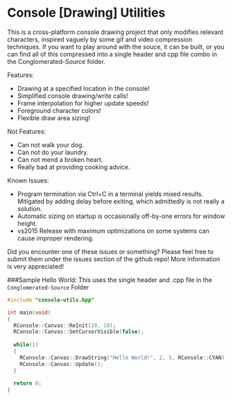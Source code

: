 # Console [Drawing] Utilities
This is a cross-platform console drawing project that only modifies relevant characters, inspired vaguely by some gif and video compression techniques. If you want to play around with the souce, it can be built, or you can find all of this compressed into a single header and cpp file combo in the Conglomerated-Source folder.

Features:

- Drawing at a specified location in the console!
- Simplified console drawing/write calls!
- Frame interpolation for higher update speeds!
- Foreground character colors!
- Flexible draw area sizing!

Not Features:

- Can not walk your dog.
- Can not do your laundry.
- Can not mend a broken heart.
- Really bad at providing cooking advice.

Known Issues:

- Program termination via Ctrl+C in a terminal yields mixed results. Mitigated by adding delay before exiting, which admittedly is not really a solution.
- Automatic sizing on startup is occasionally off-by-one errors for window height.
- vs2015 Release with maximum optimizations on some systems can cause improper rendering.

Did you encounter one of these issues or something? Please feel free to submit them under the issues section of the github repo! More information is very appreciated!

###Sample Hello World:
This uses the single header and .cpp file in the `Conglomerated-Source` Folder
```c++
#include "console-utils.hpp"

int main(void)
{
  RConsole::Canvas::ReInit(20, 10);
  RConsole::Canvas::SetCursorVisible(false);
  
  while(1)
  {
    RConsole::Canvas::DrawString("Hello World!", 2, 5, RConsole::CYAN);
    RConsole::Canvas::Update();
  }
  
  return 0;
}
```
